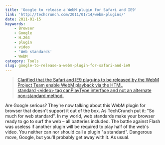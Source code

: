 ```yaml
---
title: 'Google to release a WebM plugin for Safari and IE9'
link: 'http://techcrunch.com/2011/01/14/webm-plugins/'
date: 2011-01-15
keywords:
    - Browser
    - Google
    - H.264
    - plugin
    - video
    - 'Web standards'
    - WebM
category: Tools
slug: google-to-release-a-webm-plugin-for-safari-and-ie9
---
```


> [Clarified that the Safari and IE9 plug-ins to be released by the WebM Project Team enable WebM playback via the HTML standard &lt;video&gt; tag canPlayType interface and not an alternate non-standard method.](http://blog.chromium.org/2011/01/more-about-chrome-html-video-codec.html)

Are Google serious? They're now talking about this WebM plugin for browser that doesn't support it
out of the box. As TechCrunch put it: "So much for web standard". In my world, web standards make
your browser ready to go to surf the web – all batteries included. The battle against Flash was
useless if another plugin will be required to play half of the web's video. You neither can nor
should call a plugin "a standard". Dangerous move, Google, but you'll probably get away with it. As
usual.
